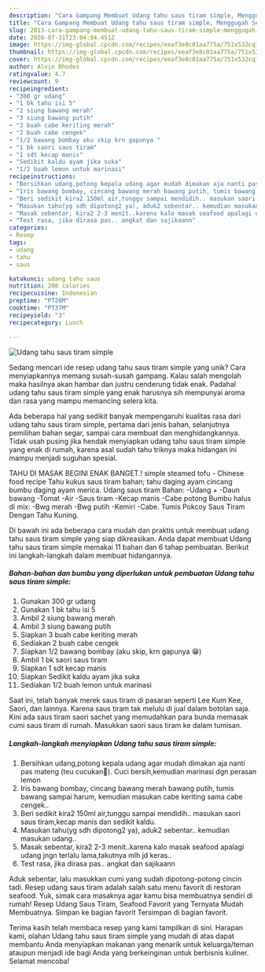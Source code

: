 ```yaml
---
description: "Cara Gampang Membuat Udang tahu saus tiram simple, Menggugah Selera"
title: "Cara Gampang Membuat Udang tahu saus tiram simple, Menggugah Selera"
slug: 2013-cara-gampang-membuat-udang-tahu-saus-tiram-simple-menggugah-selera
date: 2020-07-31T23:04:04.451Z
image: https://img-global.cpcdn.com/recipes/eeaf3e8c01aa775a/751x532cq70/udang-tahu-saus-tiram-simple-foto-resep-utama.jpg
thumbnail: https://img-global.cpcdn.com/recipes/eeaf3e8c01aa775a/751x532cq70/udang-tahu-saus-tiram-simple-foto-resep-utama.jpg
cover: https://img-global.cpcdn.com/recipes/eeaf3e8c01aa775a/751x532cq70/udang-tahu-saus-tiram-simple-foto-resep-utama.jpg
author: Alvin Rhodes
ratingvalue: 4.7
reviewcount: 9
recipeingredient:
- "300 gr udang"
- "1 bk tahu isi 5"
- "2 siung bawang merah"
- "3 siung bawang putih"
- "3 buah cabe keriting merah"
- "2 buah cabe cengek"
- "1/2 bawang bombay aku skip krn gapunya "
- "1 bk saori saus tiram"
- "1 sdt kecap manis"
- "Sedikit kaldu ayam jika suka"
- "1/2 buah lemon untuk marinasi"
recipeinstructions:
- "Bersihkan udang,potong kepala udang agar mudah dimakan aja nanti pas mateng (teu cucukan🤣). Cuci bersih,kemudian marinasi dgn perasan lemon"
- "Iris bawang bombay, cincang bawang merah bawang putih, tumis bawang sampai harum, kemudian masukan cabe keriting sama cabe cengek.."
- "Beri sedikit kira2 150ml air,tunggu sampai mendidih.. masukan saori saus tiram,kecap manis dan sedikit kaldu."
- "Masukan tahu(yg sdh dipotong2 ya), aduk2 sebentar.. kemudian masukan udang.."
- "Masak sebentar, kira2 2-3 menit..karena kalo masak seafood apalagi udang jngn terlalu lama,takutnya mlh jd keras.."
- "Test rasa, jika dirasa pas.. angkat dan sajikaann"
categories:
- Resep
tags:
- udang
- tahu
- saus

katakunci: udang tahu saus 
nutrition: 208 calories
recipecuisine: Indonesian
preptime: "PT28M"
cooktime: "PT37M"
recipeyield: "3"
recipecategory: Lunch

---
```



![Udang tahu saus tiram simple](https://img-global.cpcdn.com/recipes/eeaf3e8c01aa775a/751x532cq70/udang-tahu-saus-tiram-simple-foto-resep-utama.jpg)

Sedang mencari ide resep udang tahu saus tiram simple yang unik? Cara menyiapkannya memang susah-susah gampang. Kalau salah mengolah maka hasilnya akan hambar dan justru cenderung tidak enak. Padahal udang tahu saus tiram simple yang enak harusnya sih mempunyai aroma dan rasa yang mampu memancing selera kita.

Ada beberapa hal yang sedikit banyak mempengaruhi kualitas rasa dari udang tahu saus tiram simple, pertama dari jenis bahan, selanjutnya pemilihan bahan segar, sampai cara membuat dan menghidangkannya. Tidak usah pusing jika hendak menyiapkan udang tahu saus tiram simple yang enak di rumah, karena asal sudah tahu triknya maka hidangan ini mampu menjadi suguhan spesial.

TAHU DI MASAK BEGINI ENAK BANGET.! simple steamed tofu - Chinese food recipe Tahu kukus saus tiram bahan; tahu daging ayam cincang bumbu daging ayam merica. Udang saus tiram Bahan: -Udang + -Daun bawang -Tomat -Air -Saus tiram -Kecap manis -Cabe potong Bumbu halus di mix: -Bwg merah -Bwg putih -Kemiri -Cabe. Tumis Pokcoy Saus Tiram Dengan Tahu Kuning.


Di bawah ini ada beberapa cara mudah dan praktis untuk membuat udang tahu saus tiram simple yang siap dikreasikan. Anda dapat membuat Udang tahu saus tiram simple memakai 11 bahan dan 6 tahap pembuatan. Berikut ini langkah-langkah dalam membuat hidangannya.

<!--inarticleads1-->

##### Bahan-bahan dan bumbu yang diperlukan untuk pembuatan Udang tahu saus tiram simple:

1. Gunakan 300 gr udang
1. Gunakan 1 bk tahu isi 5
1. Ambil 2 siung bawang merah
1. Ambil 3 siung bawang putih
1. Siapkan 3 buah cabe keriting merah
1. Sediakan 2 buah cabe cengek
1. Siapkan 1/2 bawang bombay (aku skip, krn gapunya 😁)
1. Ambil 1 bk saori saus tiram
1. Siapkan 1 sdt kecap manis
1. Siapkan Sedikit kaldu ayam jika suka
1. Sediakan 1/2 buah lemon untuk marinasi


Saat ini, telah banyak merek saus tiram di pasaran seperti Lee Kum Kee, Saori, dan lainnya. Karena saus tiram tak melulu di jual dalam botolan saja. Kini ada saus tiram saori sachet yang memudahkan para bunda memasak cumi saus tiram di rumah. Masukkan saori saus tiram ke dalam tumisan. 

<!--inarticleads2-->

##### Langkah-langkah menyiapkan Udang tahu saus tiram simple:

1. Bersihkan udang,potong kepala udang agar mudah dimakan aja nanti pas mateng (teu cucukan🤣). Cuci bersih,kemudian marinasi dgn perasan lemon
1. Iris bawang bombay, cincang bawang merah bawang putih, tumis bawang sampai harum, kemudian masukan cabe keriting sama cabe cengek..
1. Beri sedikit kira2 150ml air,tunggu sampai mendidih.. masukan saori saus tiram,kecap manis dan sedikit kaldu.
1. Masukan tahu(yg sdh dipotong2 ya), aduk2 sebentar.. kemudian masukan udang..
1. Masak sebentar, kira2 2-3 menit..karena kalo masak seafood apalagi udang jngn terlalu lama,takutnya mlh jd keras..
1. Test rasa, jika dirasa pas.. angkat dan sajikaann


Aduk sebentar, lalu masukkan cumi yang sudah dipotong-potong cincin tadi. Resep udang saus tiram adalah salah satu menu favorit di restoran seafood. Yuk, simak cara masaknya agar kamu bisa membuatnya sendiri di rumah! Resep Udang Saus Tiram, Seafood Favorit yang Ternyata Mudah Membuatnya. Simpan ke bagian favorit Tersimpan di bagian favorit. 

Terima kasih telah membaca resep yang kami tampilkan di sini. Harapan kami, olahan Udang tahu saus tiram simple yang mudah di atas dapat membantu Anda menyiapkan makanan yang menarik untuk keluarga/teman ataupun menjadi ide bagi Anda yang berkeinginan untuk berbisnis kuliner. Selamat mencoba!
